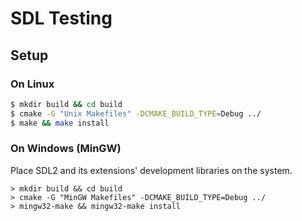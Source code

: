 # SDL Testing

## Setup

### On Linux

```bash
$ mkdir build && cd build
$ cmake -G "Unix Makefiles" -DCMAKE_BUILD_TYPE=Debug ../
$ make && make install
```

### On Windows (MinGW)

Place SDL2 and its extensions' development libraries on the system.

```batch
> mkdir build && cd build
> cmake -G "MinGW Makefiles" -DCMAKE_BUILD_TYPE=Debug ../
> mingw32-make && mingw32-make install
```
